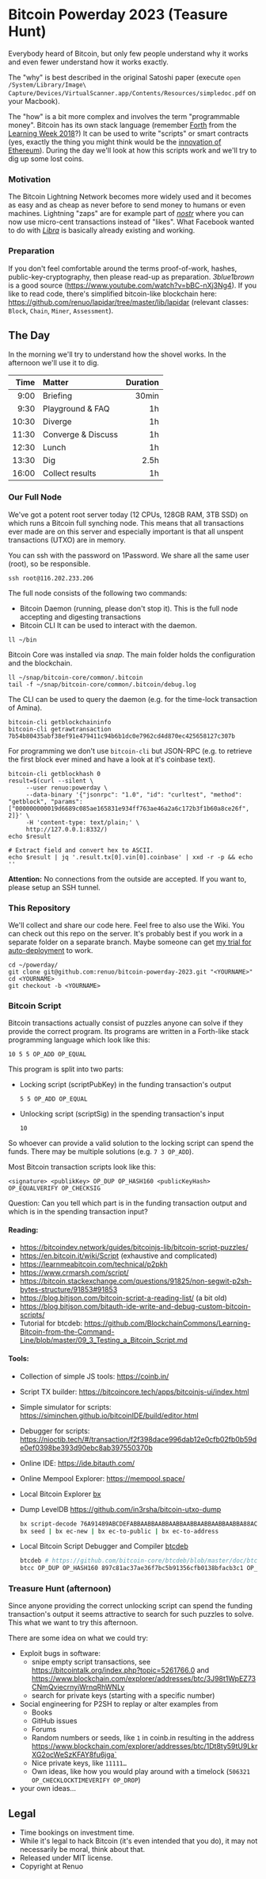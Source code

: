 # Bitcoin Powerday 2023 (Teasure Hunt)

Everybody heard of Bitcoin,
but only few people understand why it works
and even fewer understand how it works exactly.

The "why" is best described in the original Satoshi paper
(execute `open /System/Library/Image\ Capture/Devices/VirtualScanner.app/Contents/Resources/simpledoc.pdf` on your Macbook).

The "how" is a bit more complex and involves the term "programmable money".
Bitcoin has its own stack language (remember [Forth](https://skilldrick.github.io/easyforth/)
from the [Learning Week 2018](https://docs.google.com/presentation/d/1cbnBvq3aTNqF0G6TLURtrfP20-L-in0p-7Oaq-_F3-k/edit#slide=id.g44204a8dda_0_0)?)
It can be used to write "scripts" or smart contracts
(yes, exactly the thing you might think would be the [innovation of Ethereum](https://ethereum.org/en/developers/docs/smart-contracts/)).
During the day we'll look at how this scripts work and we'll try to dig up some lost coins.

### Motivation

The Bitcoin Lightning Network becomes more widely used and
it becomes as easy and as cheap as never before to send money to humans or even machines.
Lightning "zaps" are for example part of [_nostr_](https://github.com/nostr-protocol/nips/blob/master/57.md)
where you can now use micro-cent transactions instead of "likes".
What Facebook wanted to do with [_Libra_](https://en.wikipedia.org/wiki/Diem_(digital_currency))
is basically already existing and working.

### Preparation

If you don't feel comfortable around the terms proof-of-work, hashes, public-key-cryptography,
then please read-up as preparation. _3blue1brown_ is a good source (https://www.youtube.com/watch?v=bBC-nXj3Ng4).
If you like to read code, there's simplified bitcoin-like blockchain here: https://github.com/renuo/lapidar/tree/master/lib/lapidar
(relevant classes: `Block`, `Chain`, `Miner`, `Assessment`).

## The Day

In the morning we'll try to understand how the shovel works.
In the afternoon we'll use it to dig.

|  Time | Matter                   | Duration |
| ----: | :----------------------- | -------: |
|  9:00 | Briefing                 |    30min |
|  9:30 | Playground & FAQ         |       1h |
| 10:30 | Diverge                  |       1h |
| 11:30 | Converge & Discuss       |       1h |
| 12:30 | Lunch                    |       1h |
| 13:30 | Dig                      |     2.5h |
| 16:00 | Collect results          |       1h |

### Our Full Node

We've got a potent root server today (12 CPUs, 128GB RAM, 3TB SSD)
on which runs a Bitcoin full synching node.
This means that all transactions ever made are on this server and
especially important is that all unspent transactions (UTXO) are in memory.

You can ssh with the password on 1Password.
We share all the same user (root), so be responsible.

```
ssh root@116.202.233.206
```

The full node consists of the following two commands:
- Bitcoin Daemon (running, please don't stop it).
  This is the full node accepting and digesting transactions
- Bitcoin CLI
 It can be used to interact with the daemon.

```
ll ~/bin
```

Bitcoin Core was installed via _snap_.
The main folder holds the configuration and the blockchain.

```
ll ~/snap/bitcoin-core/common/.bitcoin
tail -f ~/snap/bitcoin-core/common/.bitcoin/debug.log
```

The CLI can be used to query the daemon
(e.g. for the time-lock transaction of Amina).

```
bitcoin-cli getblockchaininfo
bitcoin-cli getrawtransaction 7b54b80435abf38ef91e479411c94b6b1dc0e7962cd4d870ec425658127c307b
```

For programming we don't use `bitcoin-cli` but JSON-RPC
(e.g. to retrieve the first block ever mined and have a look at it's coinbase text).

```
bitcoin-cli getblockhash 0
result=$(curl --silent \
     --user renuo:powerday \
     --data-binary '{"jsonrpc": "1.0", "id": "curltest", "method": "getblock", "params": ["000000000019d6689c085ae165831e934ff763ae46a2a6c172b3f1b60a8ce26f", 2]}' \
     -H 'content-type: text/plain;' \
     http://127.0.0.1:8332/)
echo $result

# Extract field and convert hex to ASCII.
echo $result | jq '.result.tx[0].vin[0].coinbase' | xxd -r -p && echo ''
```

**Attention:**
No connections from the outside are accepted.
If you want to, please setup an SSH tunnel.

### This Repository

We'll collect and share our code here. Feel free to also use the Wiki.
You can check out this repo on the server.
It's probably best if you work in a separate folder on a separate branch.
Maybe someone can get [my trial for auto-deployment](.github/workflows/deploy.yml) to work.

```
cd ~/powerday/
git clone git@github.com:renuo/bitcoin-powerday-2023.git "<YOURNAME>"
cd <YOURNAME>
git checkout -b <YOURNAME>
```

### Bitcoin Script

Bitcoin transactions actually consist of puzzles anyone can solve if they provide the correct program.
Its programs are written in a Forth-like stack programming language which look like this:

```
10 5 5 OP_ADD OP_EQUAL
```

This program is split into two parts:

* Locking script (scriptPubKey) in the funding transaction's output

  ```
  5 5 OP_ADD OP_EQUAL
  ```
* Unlocking script (scriptSig) in the spending transaction's input
  
  ```
  10
  ```

So whoever can provide a valid solution to the locking script can spend
the funds. There may be multiple solutions (e.g. `7 3 OP_ADD`).

Most Bitcoin transaction scripts look like this:

```
<signature> <publikKey> OP_DUP OP_HASH160 <publicKeyHash> OP_EQUALVERIFY OP_CHECKSIG
```

Question: Can you tell which part is in the funding transaction output 
and which is in the spending transaction input?

#### Reading:
* https://bitcoindev.network/guides/bitcoinjs-lib/bitcoin-script-puzzles/
* https://en.bitcoin.it/wiki/Script (exhaustive and complicated)
* https://learnmeabitcoin.com/technical/p2pkh
* https://www.crmarsh.com/script/
* https://bitcoin.stackexchange.com/questions/91825/non-segwit-p2sh-bytes-structure/91853#91853
* https://blog.bitjson.com/bitcoin-script-a-reading-list/ (a bit old)
* https://blog.bitjson.com/bitauth-ide-write-and-debug-custom-bitcoin-scripts/
* Tutorial for btcdeb: https://github.com/BlockchainCommons/Learning-Bitcoin-from-the-Command-Line/blob/master/09_3_Testing_a_Bitcoin_Script.md

#### Tools:
* Collection of simple JS tools: <https://coinb.in/>
* Script TX builder: https://bitcoincore.tech/apps/bitcoinjs-ui/index.html
* Simple simulator for scripts: https://siminchen.github.io/bitcoinIDE/build/editor.html
* Debugger for scripts: https://nioctib.tech/#/transaction/f2f398dace996dab12e0cfb02fb0b59de0ef0398be393d90ebc8ab397550370b
* Online IDE: https://ide.bitauth.com/
* Online Mempool Explorer: https://mempool.space/
* Local Bitcoin Explorer [bx](https://github.com/libbitcoin/libbitcoin-explorer/wiki)
* Dump LevelDB https://github.com/in3rsha/bitcoin-utxo-dump

  ```sh
  bx script-decode 76A91489ABCDEFABBAABBAABBAABBAABBAABBAABBAABBA88AC
  bx seed | bx ec-new | bx ec-to-public | bx ec-to-address
  ```
* Local Bitcoin Script Debugger and Compiler [btcdeb](https://github.com/bitcoin-core/btcdeb)

  ```sh
  btcdeb # https://github.com/bitcoin-core/btcdeb/blob/master/doc/btcdeb.md
  btcc OP_DUP OP_HASH160 897c81ac37ae36f7bc5b91356cfb0138bfacb3c1 OP_EQUALVERIFY OP_CHECKSIG
  ```

### Treasure Hunt (afternoon)

Since anyone providing the correct unlocking script can spend the funding transaction's output
it seems attractive to search for such puzzles to solve. This what we want to try this
afternoon.

There are some idea on what we could try:
* Exploit bugs in software:
  * snipe empty script transactions, see https://bitcointalk.org/index.php?topic=5261766.0
    and https://www.blockchain.com/explorer/addresses/btc/3J98t1WpEZ73CNmQviecrnyiWrnqRhWNLy
  * search for private keys (starting with a specific number)
* Social engineering for P2SH to replay or alter examples from 
  * Books
  * GitHub issues
  * Forums
  * Random numbers or seeds, like `1` in coinb.in resulting in the address https://www.blockchain.com/explorer/addresses/btc/1Dt8ty59tU9LkrXG2ocWeSzKFAY8fu6jga`
  * Nice private keys, like `11111…`
  * Own ideas, like how you would play around with a timelock (`506321 OP_CHECKLOCKTIMEVERIFY OP_DROP`)
* your own ideas…
  
## Legal

* Time bookings on investment time.
* While it's legal to hack Bitcoin (it's even intended that you do), it may not necessarily be moral, think about that.
* Released under MIT license.
* Copyright at Renuo
